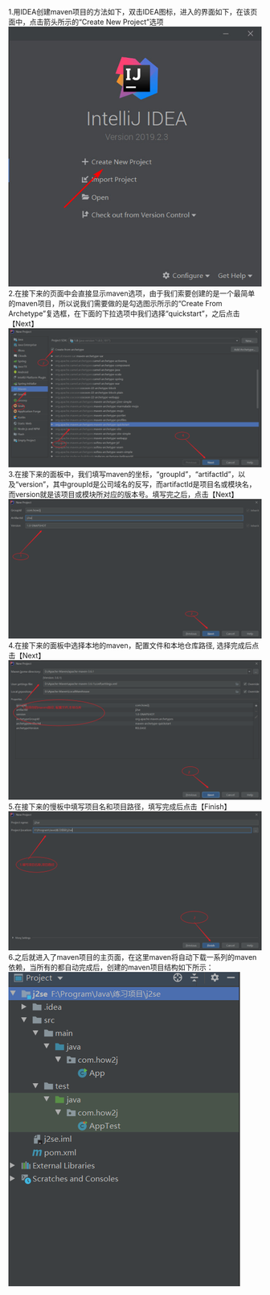 1.用IDEA创建maven项目的方法如下，双击IDEA图标，进入的界面如下，在该页面中，点击箭头所示的“Create New Project”选项
![](../images/IDEA创建maven项目1.jpg)
2.在接下来的页面中会直接显示maven选项，由于我们索要创建的是一个最简单的maven项目，所以说我们需要做的是勾选图示所示的“Create From Archetype”复选框，在下面的下拉选项中我们选择“quickstart”，之后点击【Next】
![](../images/IDEA创建maven项目2.jpg)
3.在接下来的面板中，我们填写maven的坐标，“groupId”，“artifactId”，以及“version”，其中groupId是公司域名的反写，而artifactId是项目名或模块名，而version就是该项目或模块所对应的版本号。填写完之后，点击【Next】
![](../images/IDEA创建maven项目3.jpg)
4.在接下来的面板中选择本地的maven，配置文件和本地仓库路径, 选择完成后点击【Next】
![](../images/IDEA创建maven项目4.jpg)
5.在接下来的慢板中填写项目名和项目路径，填写完成后点击【Finish】
![](../images/IDEA创建maven项目5.jpg)
6.之后就进入了maven项目的主页面，在这里maven将自动下载一系列的maven依赖，当所有的都自动完成后，创建的maven项目结构如下所示：
![](../images/IDEA创建maven项目6.jpg)